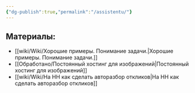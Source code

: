```yaml
---
{"dg-publish":true,"permalink":"/assistentu/"}
---
```





## Материалы:
- [[wiki/Wiki/Хорошие примеры. Понимание задачи.\|Хорошие примеры. Понимание задачи.]]
- [[Обработано/Постоянный хостинг для изображений\|Постоянный хостинг для изображений]]
- [[wiki/Wiki/На HH как сделать авторазбор откликов\|На HH как сделать авторазбор откликов]]